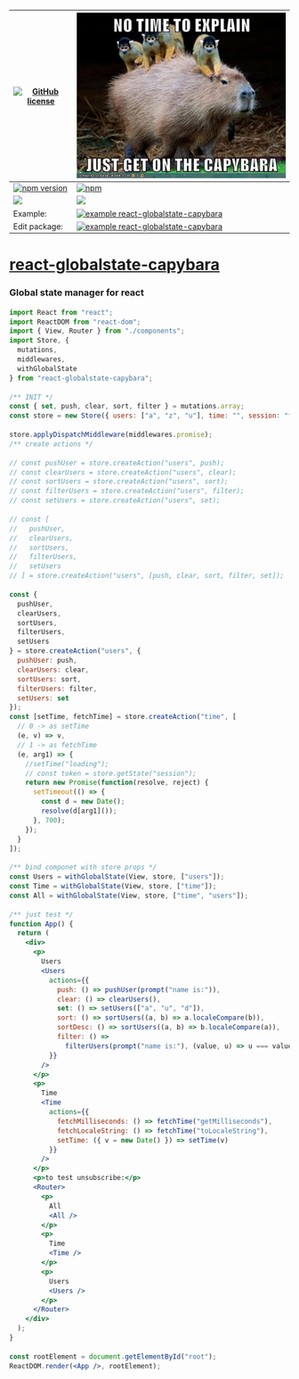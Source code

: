 
|[![GitHub license](https://img.shields.io/badge/license-MIT-blue.svg)](https://github.com/audi2014/react-globalstate-capybara/blob/master/LICENSE)|  ![enter image description here](https://github.com/audi2014/react-globalstate-capybara/raw/master/CoreConcepts.jpg) |
|--|--|
| [![npm version](https://img.shields.io/npm/v/react-globalstate-capybara.svg?style=flat)](https://www.npmjs.com/package/react-globalstate-capybara) | [![npm](https://img.shields.io/npm/dw/react-globalstate-capybara.svg)](https://www.npmjs.com/package/react-globalstate-capybara) |
| ![](https://img.shields.io/bundlephobia/min/react-globalstate-capybara.svg?style=flat) | ![](https://img.shields.io/github/languages/code-size/audi2014/react-globalstate-capybara.svg?style=flat) |
| Example: | [![example react-globalstate-capybara](https://codesandbox.io/static/img/play-codesandbox.svg)](https://codesandbox.io/s/3wk4z1kw6) |
| Edit package: |[![example react-globalstate-capybara](https://codesandbox.io/static/img/play-codesandbox.svg)](https://codesandbox.io/s/github/audi2014/react-globalstate-capybara) |



# [react-globalstate-capybara](https://github.com/audi2014/react-globalstate-capybara/)

### Global state manager for react

```jsx
import React from "react";
import ReactDOM from "react-dom";
import { View, Router } from "./components";
import Store, {
  mutations,
  middlewares,
  withGlobalState
} from "react-globalstate-capybara";

/** INIT */
const { set, push, clear, sort, filter } = mutations.array;
const store = new Store({ users: ["a", "z", "u"], time: "", session: "token" });

store.applyDispatchMiddleware(middlewares.promise);
/** create actions */

// const pushUser = store.createAction("users", push);
// const clearUsers = store.createAction("users", clear);
// const sortUsers = store.createAction("users", sort);
// const filterUsers = store.createAction("users", filter);
// const setUsers = store.createAction("users", set);

// const [
//   pushUser,
//   clearUsers,
//   sortUsers,
//   filterUsers,
//   setUsers
// ] = store.createAction("users", [push, clear, sort, filter, set]);

const {
  pushUser,
  clearUsers,
  sortUsers,
  filterUsers,
  setUsers
} = store.createAction("users", {
  pushUser: push,
  clearUsers: clear,
  sortUsers: sort,
  filterUsers: filter,
  setUsers: set
});
const [setTime, fetchTime] = store.createAction("time", [
  // 0 -> as setTime
  (e, v) => v,
  // 1 -> as fetchTime
  (e, arg1) => {
    //setTime("loading");
    // const token = store.getState("session");
    return new Promise(function(resolve, reject) {
      setTimeout(() => {
        const d = new Date();
        resolve(d[arg1]());
      }, 700);
    });
  }
]);

/** bind componet with store props */
const Users = withGlobalState(View, store, ["users"]);
const Time = withGlobalState(View, store, ["time"]);
const All = withGlobalState(View, store, ["time", "users"]);

/** just test */
function App() {
  return (
    <div>
      <p>
        Users
        <Users
          actions={{
            push: () => pushUser(prompt("name is:")),
            clear: () => clearUsers(),
            set: () => setUsers(["a", "u", "d"]),
            sort: () => sortUsers((a, b) => a.localeCompare(b)),
            sortDesc: () => sortUsers((a, b) => b.localeCompare(a)),
            filter: () =>
              filterUsers(prompt("name is:"), (value, u) => u === value)
          }}
        />
      </p>
      <p>
        Time
        <Time
          actions={{
            fetchMilliseconds: () => fetchTime("getMilliseconds"),
            fetchLocaleString: () => fetchTime("toLocaleString"),
            setTime: ({ v = new Date() }) => setTime(v)
          }}
        />
      </p>
      <p>to test unsubscribe:</p>
      <Router>
        <p>
          All
          <All />
        </p>
        <p>
          Time
          <Time />
        </p>
        <p>
          Users
          <Users />
        </p>
      </Router>
    </div>
  );
}

const rootElement = document.getElementById("root");
ReactDOM.render(<App />, rootElement);
```
